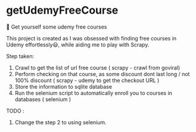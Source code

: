 # getUdemyFreeCourse
:muscle: Get yourself some udemy free courses

This project is created as I was obsessed with finding free courses in Udemy effortlessly:smiley:, while aiding me to play with Scrapy.

Step taken:
1. Crawl to get the list of url free course ( scrapy - crawl from goviral)
2. Perform checking on that course, as some discount dont last long / not 100% discount ( scrapy - udemy to get the checkout URL )
3. Store the information to sqlite database
4. Run the selenium script to automatically enroll you to courses in databases ( selenium )

TODO :
1. Change the step 2 to using selenium.
